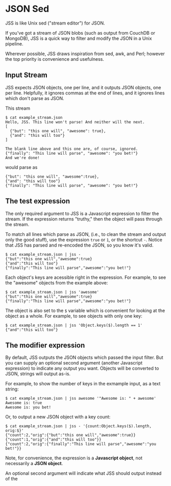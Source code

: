 JSON Sed
========

JSS is like Unix sed ("stream editor") for JSON.

If you've got a stream of JSON blobs (such as output from CouchDB or MongoDB), JSS is a quick way to filter and modify the JSON in a Unix pipeline.

Wherever possible, JSS draws inspiration from sed, awk, and Perl; however the top priority is convenience and usefulness.

## Input Stream

JSS expects JSON objects, one per line, and it outputs JSON objects, one per line. Helpfully, it ignores commas at the end of lines, and it ignores lines which don't parse as JSON.

This stream

    $ cat example_stream.json
    Hello, JSS. This line won't parse! And neither will the next.
    [
      {"but": "this one will", "awesome": true},
      {"and": "this will too"}
    ]
    
    The blank line above and this one are, of course, ignored.
    {"finally": "This line will parse", "awesome": "you bet!"}
    And we're done!

would parse as

    {"but": "this one will", "awesome":true},
    {"and": "this will too"}
    {"finally": "This line will parse", "awesome": "you bet!"}

## The test expression

The only required argument to JSS is a Javascript expression to filter the stream. If the expression returns "truthy," then the object will pass through the stream.

To match all lines which parse as JSON, (i.e., to clean the stream and output only the good stuff), use the expression `true` or `1`, or the shortcut `-`. Notice that JSS has parsed and re-encoded the JSON, so you know it's valid.

    $ cat example_stream.json | jss -
    {"but":"this one will","awesome":true}
    {"and":"this will too"}
    {"finally":"This line will parse","awesome":"you bet!"}

Each object's keys are acessible right in the expression. For example, to see the "awesome" objects from the example above:

    $ cat example_stream.json | jss 'awesome'
    {"but":"this one will","awesome":true}
    {"finally":"This line will parse","awesome":"you bet!"}

The object is also set to the `$` variable which is convenient for looking at the object as a whole. For example, to see objects with only one key:

    $ cat example_stream.json | jss 'Object.keys($).length == 1'
    {"and":"this will too"}

## The modifier expression

By default, JSS outputs the JSON objects which passed the input filter. But you can supply an optional second argument (another Javascript expression) to indicate any output you want. Objects will be converted to JSON, strings will output as-is.

For example, to show the number of keys in the exmample input, as a text string:

    $ cat example_stream.json | jss awesome '"Awesome is: " + awesome'
    Awesome is: true
    Awesome is: you bet!

Or, to output a new JSON object with a key count:

    $ cat example_stream.json | jss - '{count:Object.keys($).length, orig:$}'
    {"count":2,"orig":{"but":"this one will","awesome":true}}
    {"count":1,"orig":{"and":"this will too"}}
    {"count":2,"orig":{"finally":"This line will parse","awesome":"you bet!"}}

Note, for convenience, the expression is a **Javascript object**, not necessarily a **JSON object**.

An optional second argument will indicate what JSS should output instead of the
